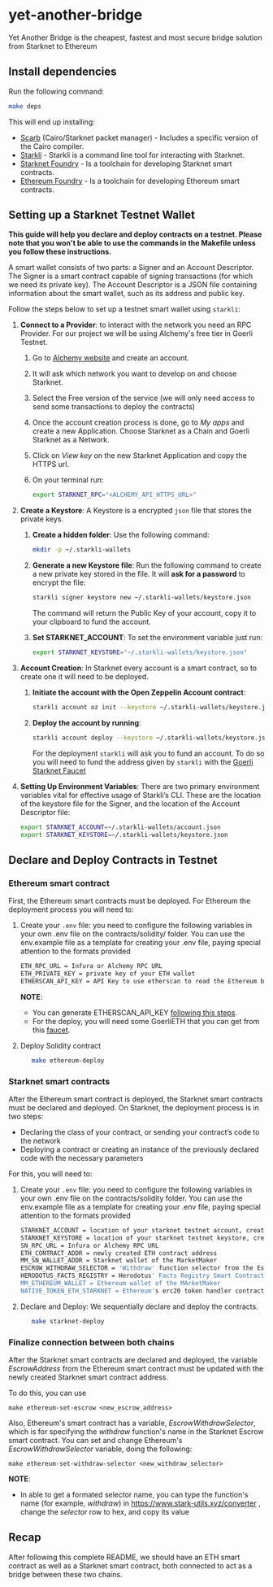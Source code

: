 # yet-another-bridge

Yet Another Bridge is the cheapest, fastest and most secure bridge solution from Starknet to Ethereum

## Install dependencies

Run the following command:

```bash
make deps
```

This will end up installing:

- [Scarb](https://docs.swmansion.com/scarb) (Cairo/Starknet packet manager) -
  Includes a specific version of the Cairo compiler.
- [Starkli](https://github.com/xJonathanLEI/starkli) - Starkli is a command line tool for interacting with Starknet.
- [Starknet Foundry](https://foundry-rs.github.io/starknet-foundry/) - Is a toolchain for developing Starknet smart contracts.
- [Ethereum Foundry](https://book.getfoundry.sh/) - Is a toolchain for developing Ethereum smart contracts.

## Setting up a Starknet Testnet Wallet

**This guide will help you declare and deploy contracts on a testnet. Please
note that you won't be able to use the commands in the Makefile unless you
follow these instructions.**

A smart wallet consists of two parts: a Signer and an Account Descriptor. The
Signer is a smart contract capable of signing transactions (for which we need
its private key). The Account Descriptor is a JSON file containing information
about the smart wallet, such as its address and public key.

Follow the steps below to set up a testnet smart wallet using `starkli`:

1. **Connect to a Provider**: to interact with the network you need an RPC
   Provider. For our project we will be using Alchemy's free tier in Goerli
   Testnet.

   1. Go to [Alchemy website](https://www.alchemy.com/) and create an account.
   2. It will ask which network you want to develop on and choose Starknet.
   3. Select the Free version of the service (we will only need access to send
      some transactions to deploy the contracts)
   4. Once the account creation process is done, go to _My apps_ and create a
      new Application. Choose Starknet as a Chain and Goerli Starknet as a
      Network.
   5. Click on _View key_ on the new Starknet Application and copy the HTTPS
      url.
   6. On your terminal run:

      ```bash
      export STARKNET_RPC="<ALCHEMY_API_HTTPS_URL>"
      ```
2. **Create a Keystore**: A Keystore is a encrypted `json` file that stores the
   private keys.

   1. **Create a hidden folder**: Use the following command:

      ```bash
      mkdir -p ~/.starkli-wallets
      ```
   2. **Generate a new Keystore file**: Run the following command to create a
      new private key stored in the file. It will **ask for a password** to
      encrypt the file:

      ```bash
      starkli signer keystore new ~/.starkli-wallets/keystore.json
      ```

      The command will return the Public Key of your account, copy it to your
      clipboard to fund the account.
   3. **Set STARKNET_ACCOUNT**: To set the environment variable just run:

      ```bash
      export STARKNET_KEYSTORE="~/.starkli-wallets/keystore.json"
      ```
3. **Account Creation**: In Starknet every account is a smart contract, so to
   create one it will need to be deployed.

   1. **Initiate the account with the Open Zeppelin Account contract**:

      ```bash
      starkli account oz init --keystore ~/.starkli-wallets/keystore.json ~/.starkli-wallets/account.json
      ```
   2. **Deploy the account by running**:

      ```bash
      starkli account deploy --keystore ~/.starkli-wallets/keystore.json ~/.starkli-wallets/account.json
      ```

      For the deployment `starkli` will ask you to fund an account. To do so
      you will need to fund the address given by `starkli` with the
      [Goerli Starknet Faucet](https://faucet.goerli.starknet.io)
4. **Setting Up Environment Variables**: There are two primary environment
   variables vital for effective usage of Starkli’s CLI. These are the location
   of the keystore file for the Signer, and the location of the Account
   Descriptor file:

   ```bash
   export STARKNET_ACCOUNT=~/.starkli-wallets/account.json
   export STARKNET_KEYSTORE=~/.starkli-wallets/keystore.json
   ```

## Declare and Deploy Contracts in Testnet

### Ethereum smart contract
First, the Ethereum smart contracts must be deployed. For Ethereum the deployment process you will need to:

1. Create your `.env` file: you need to configure the following variables in your own .env file on the contracts/solidity/ folder. You can use the env.example file as a template for creating your .env file, paying special attention to the formats provided

   ```bash
   ETH_RPC_URL = Infura or Alchemy RPC URL
   ETH_PRIVATE_KEY = private key of your ETH wallet
   ETHERSCAN_API_KEY = API Key to use etherscan to read the Ethereum blockchain
   ```
   **NOTE**:

   - You can generate ETHERSCAN_API_KEY [following this steps](https://docs.etherscan.io/getting-started/creating-an-account).
   - For the deploy, you will need some GoerliETH that you can get from this [faucet](https://goerlifaucet.com/).


2. Deploy Solidity contract

   ```bash
      make ethereum-deploy
   ```

### Starknet smart contracts

After the Ethereum smart contract is deployed, the Starknet smart contracts must be declared and deployed.
On Starknet, the deployment process is in two steps:

- Declaring the class of your contract, or sending your contract’s code to the
  network
- Deploying a contract or creating an instance of the previously declared code
  with the necessary parameters

For this, you will need to:

1. Create your `.env` file: you need to configure the following variables in your own .env file on the contracts/solidity folder. You can use the env.example file as a template for creating your .env file, paying special attention to the formats provided

   ```bash
   STARKNET_ACCOUNT = location of your starknet testnet account, created at the start of this README
   STARKNET_KEYSTORE = location of your starknet testnet keystore, created at the start of this README
   SN_RPC_URL = Infura or Alchemy RPC URL
   ETH_CONTRACT_ADDR = newly created ETH contract address
   MM_SN_WALLET_ADDR = Starknet wallet of the MarketMaker
   ESCROW_WITHDRAW_SELECTOR = 'Withdraw' function selector from the Escrow smart contract
   HERODOTUS_FACTS_REGISTRY = Herodotus' Facts Registry Smart Contract in Starknet
   MM_ETHEREUM_WALLET = Ethereum wallet of the MArketMaker
   NATIVE_TOKEN_ETH_STARKNET = Ethereum's erc20 token handler contract in Starkent
   ```

2. Declare and Deploy: We sequentially declare and deploy the contracts.

   ```bash
      make starknet-deploy
   ```

### Finalize connection between both chains

After the Starknet smart contracts are declared and deployed, the variable _EscrowAddress_ from the Ethereum smart contract must be updated with the newly created Starknet smart contract address.

To do this, you can use
```
make ethereum-set-escrow <new_escrow_address>
```

Also, Ethereum's smart contract has a variable, _EscrowWithdrawSelector_, which is for specifying the _withdraw_ function's name in the Starknet Escrow smart contract.
You can set and change Ethereum's _EscrowWithdrawSelector_ variable, doing the following:
```
make ethereum-set-withdraw-selector <new_withdraw_selector>
```
   **NOTE**:
   - In able to get a formated selector name, you can type the function's name (for example, _withdraw_) in https://www.stark-utils.xyz/converter , change the _selector_ row to hex, and copy its value



## Recap
After following this complete README, we should have an ETH smart contract as well as a Starknet smart contract, both connected to act as a bridge between these two chains.
